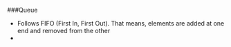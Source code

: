 ###Queue
* Follows FIFO (First In, First Out). That means, elements are added at one end and removed from the other
* 